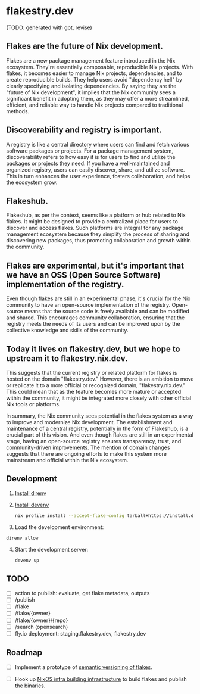 # flakestry.dev

(TODO: generated with gpt, revise)

## Flakes are the future of Nix development.

Flakes are a new package management feature introduced in the Nix ecosystem. They're essentially composable, reproducible Nix projects. With flakes, it becomes easier to manage Nix projects, dependencies, and to create reproducible builds. They help users avoid "dependency hell" by clearly specifying and isolating dependencies. By saying they are the "future of Nix development", it implies that the Nix community sees a significant benefit in adopting them, as they may offer a more streamlined, efficient, and reliable way to handle Nix projects compared to traditional methods.

## Discoverability and registry is important.

A registry is like a central directory where users can find and fetch various software packages or projects. For a package management system, discoverability refers to how easy it is for users to find and utilize the packages or projects they need. If you have a well-maintained and organized registry, users can easily discover, share, and utilize software. This in turn enhances the user experience, fosters collaboration, and helps the ecosystem grow.

## Flakeshub.

Flakeshub, as per the context, seems like a platform or hub related to Nix flakes. It might be designed to provide a centralized place for users to discover and access flakes. Such platforms are integral for any package management ecosystem because they simplify the process of sharing and discovering new packages, thus promoting collaboration and growth within the community.

## Flakes are experimental, but it's important that we have an OSS (Open Source Software) implementation of the registry.

Even though flakes are still in an experimental phase, it's crucial for the Nix community to have an open-source implementation of the registry. Open-source means that the source code is freely available and can be modified and shared. This encourages community collaboration, ensuring that the registry meets the needs of its users and can be improved upon by the collective knowledge and skills of the community.

## Today it lives on flakestry.dev, but we hope to upstream it to flakestry.nix.dev.

This suggests that the current registry or related platform for flakes is hosted on the domain "flakestry.dev." However, there is an ambition to move or replicate it to a more official or recognized domain, "flakestry.nix.dev." This could mean that as the feature becomes more mature or accepted within the community, it might be integrated more closely with other official Nix tools or platforms.

In summary, the Nix community sees potential in the flakes system as a way to improve and modernize Nix development. The establishment and maintenance of a central registry, potentially in the form of Flakeshub, is a crucial part of this vision. And even though flakes are still in an experimental stage, having an open-source registry ensures transparency, trust, and community-driven improvements. The mention of domain changes suggests that there are ongoing efforts to make this system more mainstream and official within the Nix ecosystem.

## Development

1. [Install direnv](https://direnv.net/docs/installation.html)

2. [Install devenv](https://devenv.sh/getting-started/)

   ```bash
   nix profile install --accept-flake-config tarball+https://install.devenv.sh/latest
   ```

3. Load the development environment:

  ```bash
  direnv allow
  ```

4. Start the development server:

   ```bash
   devenv up
   ```

## TODO

- [ ] action to publish: evaluate, get flake metadata, outputs
- [ ] /publish
- [ ] /flake
- [ ] /flake/{owner}
- [ ] /flake/{owner}/{repo}
- [ ] /search (opensearch)
- [ ] fly.io deployment: staging.flakestry.dev, flakestry.dev

## Roadmap

- [ ] Implement a prototype of [semantic versioning of flakes](https://github.com/NixOS/rfcs/pull/144).

- [ ] Hook up [NixOS infra building infrastructure](https://nixos.org/community/teams/infrastructure.html) to build flakes and publish the binaries.
